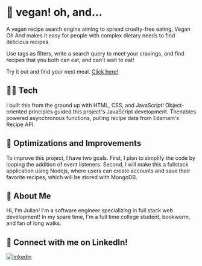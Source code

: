 # 🌱 vegan! oh, and...

A vegan recipe search engine aiming to spread cruelty-free eating, Vegan Oh And makes it easy for people with complex dietary needs to find delicious recipes.

Use tags as filters, write a search query to meet your cravings, and find recipes that you both can eat, and can't wait to eat!

Try it out and find your next meal. [Click here!](https://veganohand.netlify.app)

## 👨‍💻 Tech
I built this from the ground up with HTML, CSS, and JavaScript! Object-oriented principles guided this project's JavaScript development. Thenables powered asynchronous functions, pulling recipe data from Edamam's Recipe API.

## 🔨 Optimizations and Improvements

To improve this project, I have two goals. First, I plan to simplify the code by looping the addition of event listeners. Second, I will make this a fullstack application using Nodejs, where users can create accounts and save their favorite recipes, which will be stored with MongoDB.

## 🚀 About Me
Hi, I'm Julian! I'm a software engineer specializing in full stack web development! In my spare time, I'm a full time college student, bookworm, and fan of long walks.


## 🔗 Connect with me on LinkedIn!
[![linkedin](https://img.shields.io/badge/linkedin-0A66C2?style=for-the-badge&logo=linkedin&logoColor=white)](https://www.linkedin.com/in/julianbrodsky)
